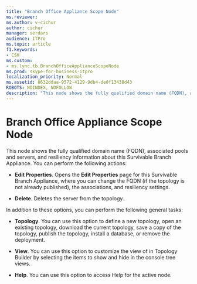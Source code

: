 ```yaml
---
title: "Branch Office Appliance Scope Node"
ms.reviewer: 
ms.author: v-cichur
author: cichur
manager: serdars
audience: ITPro
ms.topic: article
f1.keywords:
- CSH
ms.custom:
- ms.lync.tb.BranchOfficeApplianceScopeNode
ms.prod: skype-for-business-itpro
localization_priority: Normal
ms.assetid: 8632ddaa-9572-4129-9db4-de0f13438d43
ROBOTS: NOINDEX, NOFOLLOW
description: "This node shows the fully qualified domain name (FQDN), associated pools and servers, and resiliency information about this Survivable Branch Appliance. You can perform the following actions:"
---
```


# Branch Office Appliance Scope Node
 
This node shows the fully qualified domain name (FQDN), associated pools and servers, and resiliency information about this Survivable Branch Appliance. You can perform the following actions:
  
- **Edit Properties**. Opens the **Edit Properties** page for this Survivable Branch Appliance, where you can change the FQDN (if the topology is not already published), the associations, and resiliency settings.
    
- **Delete**. Deletes the server from the topology.
    
In addition to these options, you can perform the following general tasks:
  
- **Topology**. You can use this option to define a new topology, open an existing topology, download the current topology, save a copy of the topology, publish the topology, install a database, or remove the deployment.
    
- **View**. You can use this option to customize the view of in Topology Builder by selecting the items to show and hide in the console tree views.
    
- **Help**. You can use this option to access Help for the active node.
    

